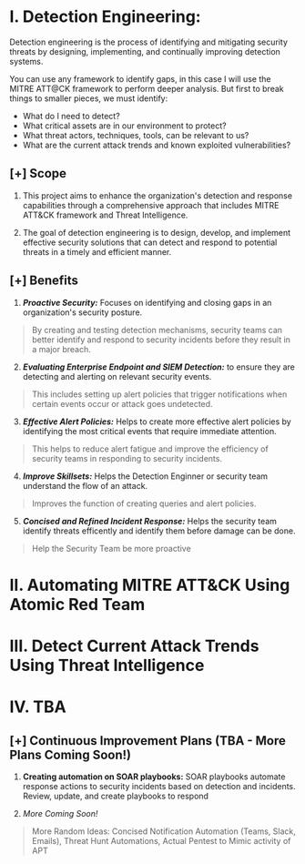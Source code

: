 # I. Detection Engineering: 

Detection engineering is the process of identifying and mitigating security threats by designing, implementing, and continually improving detection systems. 

You can use any framework to identify gaps, in this case I will use the MITRE ATT@CK framework to perform deeper analysis. But first to break things to smaller pieces, we must identify: 
- What do I need to detect?
- What critical assets are in our environment to protect? 
- What threat actors, techniques, tools, can be relevant to us?
- What are the current attack trends and known exploited vulnerabilities? 

## [+] Scope
1. This project aims to enhance the organization's detection and response capabilities through a comprehensive approach that includes MITRE ATT&CK framework and Threat Intelligence.

2. The goal of detection engineering is to design, develop, and implement effective security solutions that can detect and respond to potential threats in a timely and efficient manner. 


## [+] Benefits
1. ***Proactive Security:*** Focuses on identifying and closing gaps in an organization's security posture. 
 
 > By creating and testing detection mechanisms, security teams can better identify and respond to security incidents before they result in a major breach.

2. ***Evaluating Enterprise Endpoint and SIEM Detection:*** to ensure they are detecting and alerting on relevant security events. 
> This includes setting up alert policies that trigger notifications when certain events occur or attack goes undetected.

3. ***Effective Alert Policies:*** Helps to create more effective alert policies by identifying the most critical events that require immediate attention. 
> This helps to reduce alert fatigue and improve the efficiency of security teams in responding to security incidents.

4. ***Improve Skillsets:*** Helps the Detection Enginner or security team understand the flow of an attack. 
> Improves the function of creating queries and alert policies.

5. ***Concised and Refined Incident Response:*** Helps the security team identify threats efficently and identify them before damage can be done. 
> Help the Security Team be more proactive


# II. Automating MITRE ATT&CK Using Atomic Red Team


# III. Detect Current Attack Trends Using Threat Intelligence 




# IV. TBA
## [+] Continuous Improvement Plans (TBA - More Plans Coming Soon!)
1. **Creating automation on SOAR playbooks:** SOAR playbooks automate response actions to security incidents based on detection and incidents. Review, update, and create playbooks to respond

2. *More Coming Soon!*
> More Random Ideas: Concised Notification Automation (Teams, Slack, Emails), Threat Hunt Automations, Actual Pentest to Mimic activity of APT
